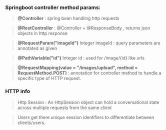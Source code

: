 ### Springboot controller method params:

> **@Controller** : spring bean handling http requests

> **@RestController** : @Controller + @ResponseBody , returns json objects in http response

> **@RequestParam("imageId")** Integer imageId : query parameters are annotated as given

> **@PathVariable("id")** Integer id : used for /image/{id} like urls

> **@RequestMapping(value = "/images/upload", method = RequestMethod.POST)** : annotation for controller method to handle a specific type of HTTP request.




### HTTP info

> Http Session : An HttpSession object can hold a conversational state across multiple requests from the same client

> Users get there unique session identifiers to differentiate between clients/users.


